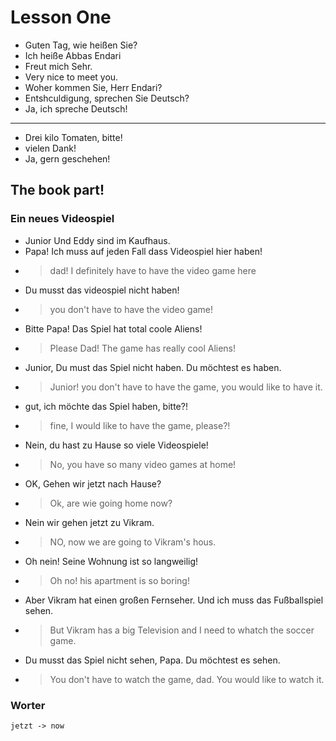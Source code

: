 # Lesson One

- Guten Tag, wie heißen Sie?
- Ich heiße Abbas Endari
- Freut mich Sehr.
- Very nice to meet you.
- Woher kommen Sie, Herr Endari?
- Entshculdigung, sprechen Sie Deutsch?
- Ja, ich spreche Deutsch!

---

- Drei kilo Tomaten, bitte!
- vielen Dank!
- Ja, gern geschehen!

## The book part!

### Ein neues Videospiel

- Junior Und Eddy sind im Kaufhaus.
- Papa! Ich muss auf jeden Fall dass Videospiel hier haben!
- > dad! I definitely have to have the video game here
- Du musst das videospiel nicht haben!
- > you don't have to have the video game!
- Bitte Papa! Das Spiel hat total coole Aliens!
- > Please Dad! The game has really cool Aliens!
- Junior, Du must das Spiel nicht haben. Du möchtest es haben.
- > Junior! you don't have to have the game, you would like to have it.
- gut, ich möchte das Spiel haben, bitte?!
- > fine, I would like to have the game, please?!
- Nein, du hast zu Hause so viele Videospiele!
- > No, you have so many video games at home!
- OK, Gehen wir jetzt nach Hause?
- > Ok, are wie going home now?
- Nein wir gehen jetzt zu Vikram.
- > NO, now we are going to Vikram's hous.
- Oh nein! Seine Wohnung ist so langweilig!
- > Oh no! his apartment is so boring!
- Aber Vikram hat einen großen Fernseher. Und ich muss das Fußballspiel sehen.
- > But Vikram has a big Television and I need to whatch the soccer game.
- Du musst das Spiel nicht sehen, Papa. Du möchtest es sehen.
- > You don't have to watch the game, dad. You would like to watch it.

### Worter

```
jetzt -> now

```
